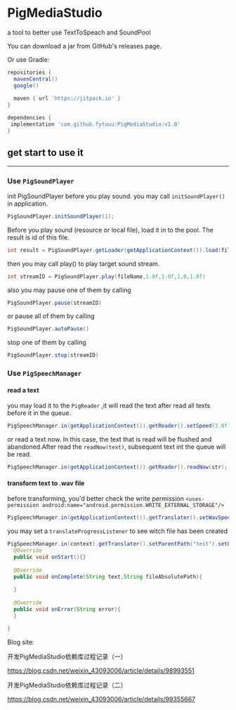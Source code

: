 # PigMediaStudio
a tool to better use TextToSpeach and SoundPool


You can download a jar from GitHub's releases page.

Or use Gradle:
```gradle
repositories {
  mavenCentral()
  google()
  
  maven { url 'https://jitpack.io' }
}

dependencies {
 implementation 'com.github.fytuuu:PigMediaStudio:v1.0'
}
```

## get start to use it
---
### Use ``PigSoundPlayer`` 
init PigSoundPlayer before you play sound. you may call ``initSoundPlayer()`` in application.
```java
PigSoundPlayer.initSoundPlayer(1);
``` 


Before you play sound (resource or local file), load it in to the pool. The result is id of this file.
```java
int result = PigSoundPlayer.getLoader(getApplicationContext()).load(filePath,1);
```


then you may call play() to play target sound stream.
```java
int streamID = PigSoundPlayer.play(fileName,1.0f,1.0f,1,0,1.0f)
``` 

also you may pause one of them by calling 
```java
PigSoundPlayer.pause(streamID)
```

or pause all of them by calling 
```java
PigSoundPlayer.autoPause()
```

stop one of them by calling 
```java
PigSoundPlayer.stop(streamID)
```

### Use ``PigSpeechManager``
#### read a text
you may load it to the ``PigReader`` ,it will read the text after read all texts before it in the queue.
```java
PigSpeechManager.in(getApplicationContext()).getReader().setSpeed(3.0f).setPitch(0.5f).loadReadTTS(text);
```

or read a text now. In this case, the text that is read will be flushed and abandoned.After read the ``readNow(text)``, subsequent text int the queue will be read.
```java
PigSpeechManager.in(getApplicationContext()).getReader().readNow(str);
```

#### transform text to .wav file
before transforming, you'd better check the write permission
``<uses-permission android:name="android.permission.WRITE_EXTERNAL_STORAGE"/>`` 

```java
PigSpeechManager.in(getApplicationContext()).getTranslater().setWavSpeed(1.0f).put(fileName,text);
```

you may set a ``translateProgressListener`` to see witch file has been created
```java
PigSpeechManager.in(context).getTranslater().setParentPath("test").setOnTranslatProgressListener(new PigTranslater.OnTranslateProgressListener(){
  @Override
  public void onStart(){}
  
  @Override
  public void onComplete(String text,String fileAbsolutePath){
    
  }
  
  @Override
  public void onError(String error){
  }

}
```

Blog site:

开发PigMediaStudio依赖库过程记录（一）

https://blog.csdn.net/weixin_43093006/article/details/98993551

开发PigMediaStudio依赖库过程记录（二）

https://blog.csdn.net/weixin_43093006/article/details/99355667


